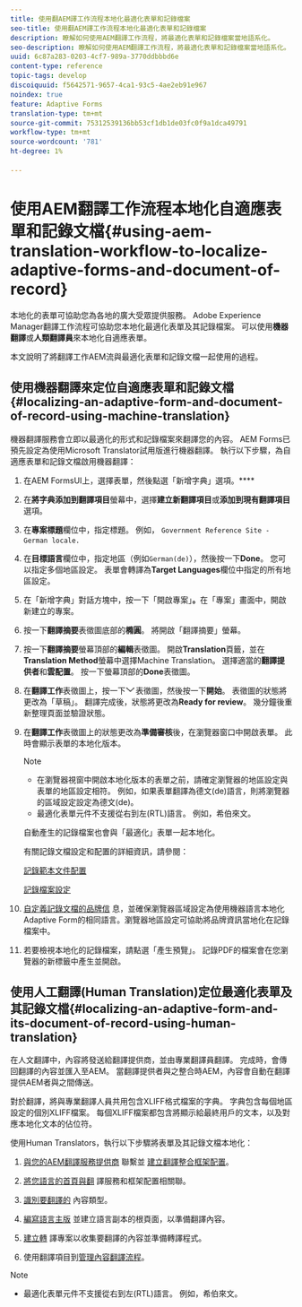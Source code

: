 ```yaml
---
title: 使用翻AEM譯工作流程本地化最適化表單和記錄檔案
seo-title: 使用翻AEM譯工作流程本地化最適化表單和記錄檔案
description: 瞭解如何使用AEM翻譯工作流程，將最適化表單和記錄檔案當地語系化。
seo-description: 瞭解如何使用AEM翻譯工作流程，將最適化表單和記錄檔案當地語系化。
uuid: 6c87a283-0203-4cf7-989a-3770ddbbbd6e
content-type: reference
topic-tags: develop
discoiquuid: f5642571-9657-4ca1-93c5-4ae2eb91e967
noindex: true
feature: Adaptive Forms
translation-type: tm+mt
source-git-commit: 75312539136bb53cf1db1de03fc0f9a1dca49791
workflow-type: tm+mt
source-wordcount: '781'
ht-degree: 1%

---
```



# 使用AEM翻譯工作流程本地化自適應表單和記錄文檔{#using-aem-translation-workflow-to-localize-adaptive-forms-and-document-of-record}

本地化的表單可協助您為各地的廣大受眾提供服務。 Adobe Experience Manager翻譯工作流程可協助您本地化最適化表單及其記錄檔案。 可以使用&#x200B;**機器翻譯**&#x200B;或&#x200B;**人類翻譯員**&#x200B;來本地化自適應表單。

本文說明了將翻譯工作AEM流與最適化表單和記錄文檔一起使用的過程。

## 使用機器翻譯來定位自適應表單和記錄文檔{#localizing-an-adaptive-form-and-document-of-record-using-machine-translation}

機器翻譯服務會立即以最適化的形式和記錄檔案來翻譯您的內容。 AEM Forms已預先設定為使用Microsoft Translator試用版進行機器翻譯。 執行以下步驟，為自適應表單和記錄文檔啟用機器翻譯：

1. 在AEM FormsUI上，選擇表單，然後點選「新增字典」選項。****
1. 在&#x200B;**將字典添加到翻譯項目**&#x200B;螢幕中，選擇&#x200B;**建立新翻譯項目**&#x200B;或&#x200B;**添加到現有翻譯項目**&#x200B;選項。
1. 在&#x200B;**專案標題**&#x200B;欄位中，指定標題。 例如， `Government Reference Site - German locale.`
1. 在&#x200B;**目標語言**&#x200B;欄位中，指定地區（例如`German(de)`），然後按一下&#x200B;**Done**。 您可以指定多個地區設定。 表單會轉譯為&#x200B;**Target Languages**&#x200B;欄位中指定的所有地區設定。
1. 在「新增字典」對話方塊中，按一下「開啟專案」**。**&#x200B;在「專案」畫面中，開啟新建立的專案。
1. 按一下&#x200B;**翻譯摘要**&#x200B;表徵圖底部的&#x200B;**橢圓**。 將開啟「翻譯摘要」螢幕。
1. 按一下&#x200B;**翻譯摘要**&#x200B;螢幕頂部的&#x200B;**編輯**&#x200B;表徵圖。 開啟&#x200B;**Translation**&#x200B;頁籤，並在&#x200B;**Translation Method**&#x200B;螢幕中選擇Machine Translation。 選擇適當的&#x200B;**翻譯提供者**&#x200B;和&#x200B;**雲配置**。 按一下螢幕頂部的&#x200B;**Done**&#x200B;表徵圖。
1. 在&#x200B;**翻譯工作**&#x200B;表徵圖上，按一下![ aem62forms_downarrow](assets/aem62forms_downarrow.png)表徵圖，然後按一下&#x200B;**開始**。 表徵圖的狀態將更改為「草稿」。 翻譯完成後，狀態將更改為&#x200B;**Ready for review**。 幾分鐘後重新整理頁面並驗證狀態。
1. 在&#x200B;**翻譯工作**&#x200B;表徵圖上的狀態更改為&#x200B;**準備審核**&#x200B;後，在瀏覽器窗口中開啟表單。 此時會顯示表單的本地化版本。

   >[!NOTE]
   >
   >* 在瀏覽器視窗中開啟本地化版本的表單之前，請確定瀏覽器的地區設定與表單的地區設定相符。 例如，如果表單翻譯為德文(de)語言，則將瀏覽器的區域設定設定為德文(de)。
   >* 最適化表單元件不支援從右到左(RTL)語言。 例如，希伯來文。


   自動產生的記錄檔案也會與「最適化」表單一起本地化。

   有關記錄文檔設定和配置的詳細資訊，請參閱：

   [記錄範本文件配置](/help/forms/using/generate-document-of-record-for-non-xfa-based-adaptive-forms.md#p-document-of-record-template-configuration-p)

   [記錄檔案設定](/help/forms/using/generate-document-of-record-for-non-xfa-based-adaptive-forms.md#p-document-of-record-settings-p)

1. [自定義記錄文檔的品牌信](/help/forms/using/generate-document-of-record-for-non-xfa-based-adaptive-forms.md) 息，並確保瀏覽器區域設定為使用機器語言本地化Adaptive Form的相同語言。瀏覽器地區設定可協助將品牌資訊當地化在記錄檔案中。
1. 若要檢視本地化的記錄檔案，請點選「產生預覽」。 記錄PDF的檔案會在您瀏覽器的新標籤中產生並開啟。

## 使用人工翻譯(Human Translation)定位最適化表單及其記錄文檔{#localizing-an-adaptive-form-and-its-document-of-record-using-human-translation}

在人文翻譯中，內容將發送給翻譯提供商，並由專業翻譯員翻譯。 完成時，會傳回翻譯的內容並匯入至AEM。 當翻譯提供者與之整合時AEM，內容會自動在翻譯提供AEM者與之間傳送。

對於翻譯，將與專業翻譯人員共用包含XLIFF格式檔案的字典。 字典包含每個地區設定的個別XLIFF檔案。 每個XLIFF檔案都包含將顯示給最終用戶的文本，以及對應本地化文本的佔位符。

使用Human Translators，執行以下步驟將表單及其記錄文檔本地化：

1. [與您的AEM翻譯服務提供商](/help/sites-administering/tc-tic.md) 聯繫並 [建立翻譯整合框架配置](/help/sites-administering/tc-tic.md)。

1. [將您語言的首頁與翻](/help/sites-administering/tc-tic.md) 譯服務和框架配置相關聯。

1. [識別要翻譯的](/help/sites-administering/tc-rules.md) 內容類型。

1. [編寫語言主版](/help/sites-administering/tc-prep.md) 並建立語言副本的根頁面，以準備翻譯內容。

1. [建立轉](/help/sites-administering/tc-manage.md) 譯專案以收集要翻譯的內容並準備轉譯程式。

1. 使用翻譯項目到[管理內容翻譯流程](/help/sites-administering/tc-manage.md)。

>[!NOTE]
>
>* 最適化表單元件不支援從右到左(RTL)語言。 例如，希伯來文。

>



